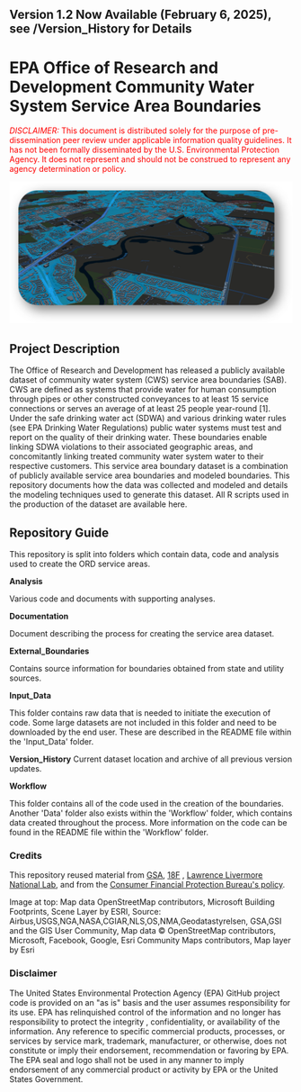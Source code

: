 
## Version 1.2 Now Available (February 6, 2025), see /Version_History for Details


# EPA Office of Research and Development Community Water System Service Area Boundaries

<span style="color:red"> *DISCLAIMER:* This document is distributed solely for the purpose of
pre-dissemination peer review under applicable information quality
guidelines. It has not been formally disseminated by the U.S.
Environmental Protection Agency. It does not represent and should not be
construed to represent any agency determination or policy.</span>


![](/Documentation/img/example_boundary.png)


## Project Description

The Office of Research and Development has released a publicly available
dataset of community water system (CWS) service area boundaries (SAB).
CWS are defined as systems that provide water for human consumption
through pipes or other constructed conveyances to at least 15 service
connections or serves an average of at least 25 people year-round [1].
Under the safe drinking water act (SDWA) and various drinking water
rules (see EPA Drinking Water Regulations) public water systems must
test and report on the quality of their drinking water. These boundaries
enable linking SDWA violations to their associated geographic areas, and
concomitantly linking treated community water system water to their
respective customers. This service area boundary dataset is a
combination of publicly available service area boundaries and modeled
boundaries. This repository documents how the data was collected and
modeled and details the modeling techniques used to generate this
dataset. All R scripts used in the production of the dataset are
available here.

## Repository Guide

This repository is split into folders which contain data, code and
analysis used to create the ORD service areas.

**Analysis**

Various code and documents with supporting analyses.

**Documentation**

Document describing the process for creating the service area dataset.

**External_Boundaries**

Contains source information for boundaries obtained from state and
utility sources.

**Input_Data**

This folder contains raw data that is needed to initiate the execution
of code. Some large datasets are not included in this folder and need to
be downloaded by the end user. These are described in the README file
within the 'Input_Data' folder.

**Version_History**
Current dataset location and archive of all previous version updates.

**Workflow**

This folder contains all of the code used in the creation of the
boundaries. Another 'Data' folder also exists within the 'Workflow'
folder, which contains data created throughout the process. More
information on the code can be found in the README file within the
'Workflow' folder.

### Credits

This repository reused material from [GSA](https://www.gsa.gov/),
[18F](https://18f.gsa.gov/) , [Lawrence Livermore National
Lab](https://www.llnl.gov/), and from the [Consumer Financial Protection
Bureau's policy](https://github.com/cfpb/source-code-policy).

Image at top: Map data OpenStreetMap contributors, Microsoft Building Footprints, Scene Layer by ESRI, Source: Airbus,USGS,NGA,NASA,CGIAR,NLS,OS,NMA,Geodatastyrelsen, GSA,GSI and the GIS User Community, Map data © OpenStreetMap contributors, Microsoft, Facebook, Google, Esri Community Maps contributors, Map layer by Esri

### Disclaimer

The United States Environmental Protection Agency (EPA) GitHub project
code is provided on an "as is" basis and the user assumes responsibility
for its use. EPA has relinquished control of the information and no
longer has responsibility to protect the integrity , confidentiality, or
availability of the information. Any reference to specific commercial
products, processes, or services by service mark, trademark,
manufacturer, or otherwise, does not constitute or imply their
endorsement, recommendation or favoring by EPA. The EPA seal and logo
shall not be used in any manner to imply endorsement of any commercial
product or activity by EPA or the United States Government.
